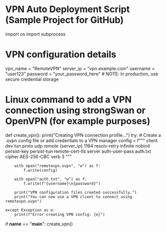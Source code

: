 # VPN Auto Deployment Script (Sample Project for GitHub)

import os
import subprocess

# VPN configuration details
vpn_name = "RemoteVPN"
server_ip = "vpn.example.com"
username = "user123"
password = "your_password_here"  # NOTE: In production, use secure credential storage

# Linux command to add a VPN connection using strongSwan or OpenVPN (for example purposes)
def create_vpn():
    print("Creating VPN connection profile...")
    try:
        # Create a .ovpn config file or add credentials to a VPN manager
        config = f"""
        client
        dev tun
        proto udp
        remote {server_ip} 1194
        resolv-retry infinite
        nobind
        persist-key
        persist-tun
        remote-cert-tls server
        auth-user-pass auth.txt
        cipher AES-256-CBC
        verb 3
        """

        with open("remotevpn.ovpn", "w") as f:
            f.write(config)

        with open("auth.txt", "w") as f:
            f.write(f"{username}\n{password}")

        print("VPN configuration files created successfully.")
        print("You can now use a VPN client to connect using remotevpn.ovpn")

    except Exception as e:
        print(f"Error creating VPN config: {e}")


if __name__ == "__main__":
    create_vpn()
